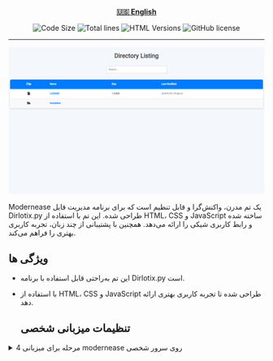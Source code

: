 <div align="center">

[**🇺🇸 English**](../../README.md)
</div>

<p align="center">
    <img src="https://img.shields.io/github/languages/code-size/robonamari/modernease?style=flat" alt="Code Size">
    <img src="https://tokei.rs/b1/github/robonamari/modernease?style=flat" alt="Total lines">
    <img src="https://img.shields.io/badge/HTML-%5E5-blue" alt="HTML Versions">
    <img src="https://img.shields.io/github/license/robonamari/modernease" alt="GitHub license">
</p>

---

<img src="/.github/banner.png" alt="بنر">

Modernease یک تم مدرن، واکنش‌گرا و قابل تنظیم است که برای برنامه مدیریت فایل Dirlotix.py طراحی شده. این تم با استفاده از HTML، CSS و JavaScript ساخته شده و رابط کاربری شیکی را ارائه می‌دهد. همچنین با پشتیبانی از چند زبان، تجربه کاربری بهتری را فراهم می‌کند.

## ویژگی ها

- این تم به‌راحتی قابل استفاده با برنامه Dirlotix.py است.
- با استفاده از HTML، CSS و JavaScript طراحی شده تا تجربه کاربری بهتری ارائه دهد.

  ## تنظیمات میزبانی شخصی

<details>
<summary>4 مرحله برای میزبانی modernease روی سرور شخصی</summary>
